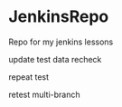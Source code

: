 # JenkinsRepo
Repo for my jenkins lessons

update test
data recheck

repeat test

retest multi-branch
